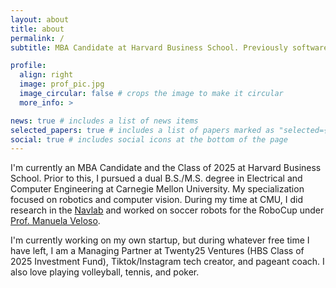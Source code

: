 ```yaml
---
layout: about
title: about
permalink: /
subtitle: MBA Candidate at Harvard Business School. Previously software engineer building AI infrastructure at Waymo and Google.

profile:
  align: right
  image: prof_pic.jpg
  image_circular: false # crops the image to make it circular
  more_info: >

news: true # includes a list of news items
selected_papers: true # includes a list of papers marked as "selected={true}"
social: true # includes social icons at the bottom of the page
---
```


I'm currently an MBA Candidate and the Class of 2025 at Harvard Business School. Prior to this, I pursued a dual B.S./M.S. degree in Electrical and Computer Engineering at Carnegie Mellon University. My specialization focused on robotics and computer vision. During my time at CMU, I did research in the [Navlab](https://www.ri.cmu.edu/robotics-groups/navlab/) and worked on soccer robots for the RoboCup under [Prof. Manuela Veloso](https://www.cs.cmu.edu/~mmv/).

I'm currently working on my own startup, but during whatever free time I have left, I am a Managing Partner at Twenty25 Ventures (HBS Class of 2025 Investment Fund), Tiktok/Instagram tech creator, and pageant coach. I also love playing volleyball, tennis, and poker.

